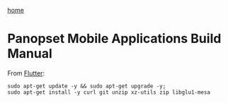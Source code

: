 [home](../../README.md)

# Panopset Mobile Applications Build Manual

From [Flutter](https://docs.flutter.dev/get-started/install/linux/android):


    sudo apt-get update -y && sudo apt-get upgrade -y;
    sudo apt-get install -y curl git unzip xz-utils zip libglu1-mesa
